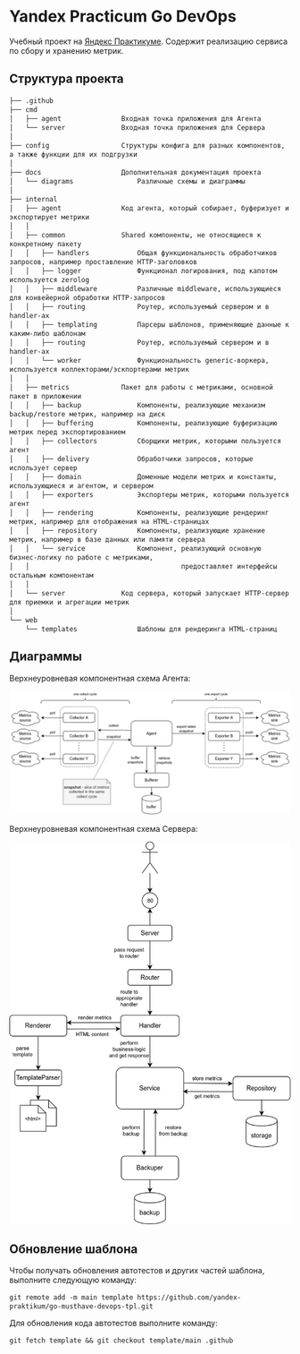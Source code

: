 # Yandex Practicum Go DevOps
Учебный проект на [Яндекс Практикуме](https://practicum.yandex.ru/). Содержит реализацию сервиса по сбору и хранению метрик.

## Структура проекта

```
├── .github
├── cmd
│   ├── agent               Входная точка приложения для Агента
│   └── server              Входная точка приложения для Сервера
│
├── config                  Структуры конфига для разных компонентов, а также функции для их подгрузки
│
├── docs                    Дополнительная документация проекта
│   └── diagrams                Различные схемы и диаграммы
│
├── internal
│   ├── agent               Код агента, который собирает, буферизует и экспортирует метрики
│   │
│   ├── common              Shared компоненты, не относящиеся к конкретному пакету
│   │   ├── handlers            Общая функциональность обработчиков запросов, например проставление HTTP-заголовков
│   │   ├── logger              Функционал логирования, под капотом используется zerolog
│   │   ├── middleware          Различные middleware, использующиеся для конвейерной обработки HTTP-запросов
│   │   ├── routing             Роутер, используемый сервером и в handler-ах
│   │   ├── templating          Парсеры шаблонов, применяющие данные к каким-либо шаблонам 
│   │   ├── routing             Роутер, используемый сервером и в handler-ах
│   │   └── worker              Функциональность generic-воркера, используется коллекторами/эскпортерами метрик
│   │
│   ├── metrics             Пакет для работы с метриками, основной пакет в приложении
│   │   ├── backup              Компоненты, реализующие механизм backup/restore метрик, например на диск
│   │   ├── buffering           Компоненты, реализующие буферизацию метрик перед экспортированием
│   │   ├── collectors          Сборщики метрик, которыми пользуется агент
│   │   ├── delivery            Обработчики запросов, которые использует сервер
│   │   ├── domain              Доменные модели метрик и константы, использующиеся и агентом, и сервером
│   │   ├── exporters           Экспортеры метрик, которыми пользуется агент
│   │   ├── rendering           Компоненты, реализующие рендеринг метрик, например для отображения на HTML-страницах
│   │   ├── repository          Компоненты, реализующие хранение метрик, например в базе данных или памяти сервера
│   │   └── service             Компонент, реализующий основную бизнес-логику по работе с метриками,
│   │                                      предоставляет интерфейсы остальным компонентам
│   │
│   └── server              Код сервера, который запускает HTTP-сервер для приемки и агрегации метрик
│
└── web
    └── templates               Шаблоны для рендеринга HTML-страниц
```

## Диаграммы
Верхнеуровневая компонентная схема Агента:

![agent](docs/diagrams/agent.png)

Верхнеуровневая компонентная схема Сервера:

![agent](docs/diagrams/server.png)

## Обновление шаблона

Чтобы получать обновления автотестов и других частей шаблона, выполните следующую команду:

```
git remote add -m main template https://github.com/yandex-praktikum/go-musthave-devops-tpl.git
```

Для обновления кода автотестов выполните команду:

```
git fetch template && git checkout template/main .github
```
